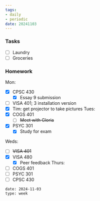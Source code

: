 ```yaml
---
tags:
- daily
- periodic
date: 20241103
---
```


### Tasks
- [ ] Laundry
- [ ] Groceries

### Homework
Mon: 
- [x] CPSC 430
	- [x] Essay 9 submission
- [ ] VISA 401; 3 installation version
- [x] Tim: get projector to take pictures
Tues:
- [x] COGS 401 
	- [ ] ~~Meet with Gloria~~
- [x] PSYC 301
	- [x] Study for exam

Weds:
- [ ] ~~VISA 401~~
- [x] VISA 480
	- [x] Peer feedback
Thurs:
- [ ] COGS 401
- [ ] PSYC 301
- [ ] CPSC 430

```gEvent
date: 2024-11-03
type: week
```


